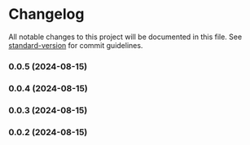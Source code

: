 # Changelog

All notable changes to this project will be documented in this file. See [standard-version](https://github.com/conventional-changelog/standard-version) for commit guidelines.

### 0.0.5 (2024-08-15)

### 0.0.4 (2024-08-15)

### 0.0.3 (2024-08-15)

### 0.0.2 (2024-08-15)
